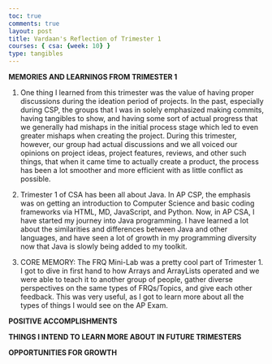 ```yaml
---
toc: true
comments: true
layout: post
title: Vardaan's Reflection of Trimester 1
courses: { csa: {week: 10} }
type: tangibles
---
```


**MEMORIES AND LEARNINGS FROM TRIMESTER 1**

1. One thing I learned from this trimester was the value of having proper discussions during the ideation period of projects. In the past, especially during CSP, the groups that I was in solely emphasized making commits, having tangibles to show, and having some sort of actual progress that we generally had mishaps in the initial process stage which led to even greater mishaps when creating the project. During this trimester, however, our group had actual discussions and we all voiced our opinions on project ideas, project features, reviews, and other such things, that when it came time to actually create a product, the process has been a lot smoother and more efficient with as little conflict as possible.


2. Trimester 1 of CSA has been all about Java. In AP CSP, the emphasis was on getting an introduction to Computer Science and basic coding frameworks via HTML, MD, JavaScript, and Python. Now, in AP CSA, I have started my journey into Java programming. I have learned a lot about the similarities and differences between Java and other languages, and have seen a lot of growth in my programming diversity now that Java is slowly being added to my toolkit. 


3. CORE MEMORY: The FRQ Mini-Lab was a pretty cool part of Trimester 1. I got to dive in first hand to how Arrays and ArrayLists operated and we were able to teach it to another group of people, gather diverse perspectives on the same types of FRQs/Topics, and give each other feedback. This was very useful, as I got to learn more about all the types of things I would see on the AP Exam. 


**POSITIVE ACCOMPLISHMENTS**


**THINGS I INTEND TO LEARN MORE ABOUT IN FUTURE TRIMESTERS**


**OPPORTUNITIES FOR GROWTH**